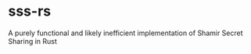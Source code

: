 # sss-rs
A purely functional and likely inefficient implementation of Shamir Secret Sharing in Rust
